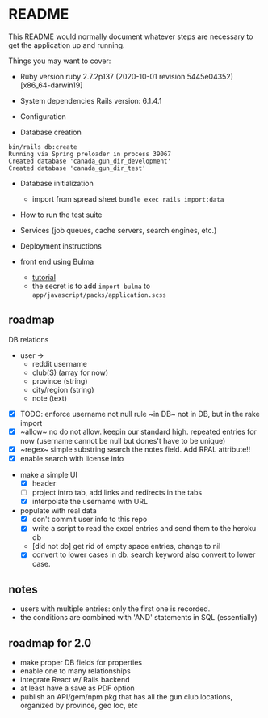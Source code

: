 # README

This README would normally document whatever steps are necessary to get the
application up and running.

Things you may want to cover:

- Ruby version
  ruby 2.7.2p137 (2020-10-01 revision 5445e04352) [x86_64-darwin19]
- System dependencies
  Rails version: 6.1.4.1

- Configuration

- Database creation

```
bin/rails db:create
Running via Spring preloader in process 39067
Created database 'canada_gun_dir_development'
Created database 'canada_gun_dir_test'
```

- Database initialization

  - import from spread sheet `bundle exec rails import:data`

- How to run the test suite

- Services (job queues, cache servers, search engines, etc.)

- Deployment instructions

- front end using Bulma
  - [tutorial](https://medium.com/@caprioli.tyler/using-a-framework-to-make-beautiful-websites-bulma-w-rails-65ff6d5f31fc)
  - the secret is to add `import bulma` to `app/javascript/packs/application.scss`

## roadmap

DB relations

- user ->
  - reddit username
  - club(S) (array for now)
  - province (string)
  - city/region (string)
  - note (text)
- [x] TODO: enforce username not null rule
      ~in DB~ not in DB, but in the rake import
- [x] ~allow~ no do not allow. keepin our standard high. repeated entries for now (username cannot be null but dones't have to be unique)
- [x] ~regex~ simple substring search the notes field. Add RPAL attribute!!
- [x] enable search with license info

* make a simple UI
  - [x] header
  - [ ] project intro tab, add links and redirects in the tabs
  - [x] interpolate the username with URL
* populate with real data
  - [x] don't commit user info to this repo
  - [x] write a script to read the excel entries and send them to the heroku db
  - [did not do] get rid of empty space entries, change to nil
  - [x] convert to lower cases in db. search keyword also convert to lower case.

## notes

- users with multiple entries: only the first one is recorded.
- the conditions are combined with 'AND' statements in SQL (essentially)

## roadmap for 2.0

- make proper DB fields for properties
- enable one to many relationships
- integrate React w/ Rails backend
- at least have a save as PDF option
- publish an API/gem/npm pkg that has all the gun club locations, organized by province, geo loc, etc
